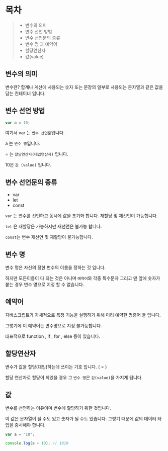 # 목차
> - 변수의 의미
> - 변수 선언 방법
> - 변수 선언문의 종류
> - 변수 명 과 예약어
> - 할당연산자
> - 값(value)

## 변수의 의미

변수란? 합계나 계산에 사용되는 숫자 또는 문장의 일부로 사용되는 문자열과 같은 값을 담는 컨테이너 입니다.


## 변수 선언 방법
```js
var a = 10;
```
여기서 var 는 `변수 선언문`입니다.

a 는 `변수 명`입니다.

= 는 `할당연산자(대입연산자)` 입니다.

10은 `값 (value)` 입니다.




## 변수 선언문의  종류
- var
- let
- const

`var` 는 변수를 선언하고 동시에 값을 초기화 합니다. 재할당 및 재선언이 가능합니다.

`let` 은 재할당은 가능하지만 재선언은 불가능 합니다.

`const`는 변수 재선언 및 재할당이 불가능합니다.


## 변수 명

변수 명은 자신의 정한 변수의 이름을 정하는 것 입니다.

하지만 모든이름이 다 되는 것은 아니며 `예약어`와 각종 특수문자 그리고 맨 앞에 숫자가 붙는 경우 변수 명으로 지정 할 수 없습니다.


## 예약어

자바스크립트가 자체적으로 특정 기능을 실행하기 위해 미리 예약한 명령어 들 입니다.

그렇기에 이 예약어는 변수명으로 지정 불가능합니다.

대표적으로 function , if , for , else 등이 있습니다.

## 할당연산자

변수가 값을 할당(대입)하는데 쓰이는 기호 입니다. ( = )

할당 연산자로 할당이 되었을 경우 그 `변수 명`은 `값(value)`을 가지게 됩니다.


## 값

변수를 선언하는 이유이며 변수에 할당하기 위한 것입니다.

이 값은 문자열이 될 수도 있고 숫자가 될 수도 있습니다. 그렇기 때문에 값의 데이터 타입을 중시해야 합니다.

```js
var a = "10";

console.log(a + 10); // 1010
```